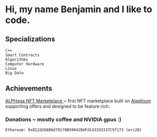 # Hi, my name Benjamin and I like to code.

## Specializations
`C++` <br/>
`Smart Contracts` <br/>
`Algorithms` <br/>
`Computer Hardware` <br/>
`Linux` <br/>
`Big Data`

## Achievements
<a href="https://alphaga.app"> ALPHaga NFT Marketplace <a/> ~ first NFT marketplace built on <a href="https://alephium.org"> Alephium <a/> supporting offers and designed to be feature rich. <br/>

### Donations ~ mostly coffee and NVIDIA gpus :)
```
Ethereum: 0x812d26886d79178B59041B4Fd143193337C5f173 (erc20)
```
